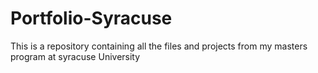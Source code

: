 # Portfolio-Syracuse
This is a repository containing all the files and projects from my masters program at syracuse University

